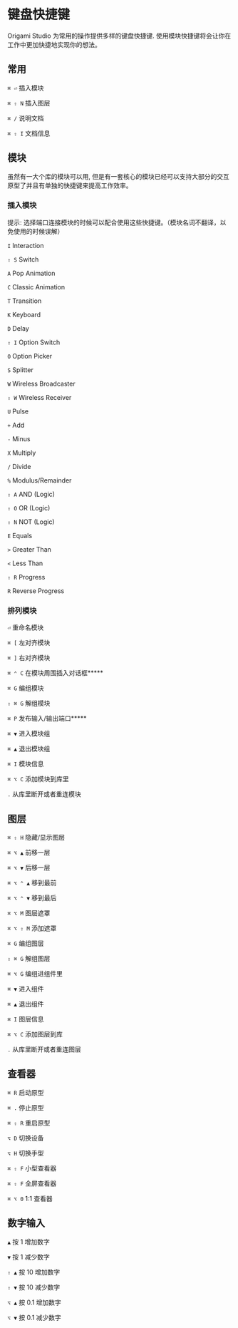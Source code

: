 # 键盘快捷键

Origami Studio 为常用的操作提供多样的键盘快捷键. 使用模块快捷键将会让你在工作中更加快捷地实现你的想法。

## 常用

`⌘ ⏎`  插入模块

`⌘ ⇧ N` 插入图层

`⌘ /` 说明文档

`⌘ ⇧ I` 文档信息

## 模块

虽然有一大个库的模块可以用, 但是有一套核心的模块已经可以支持大部分的交互原型了并且有单独的快捷键来提高工作效率。

### **插入模块**

提示: 选择端口连接模块的时候可以配合使用这些快捷键。（模块名词不翻译，以免使用的时候误解）

`I` Interaction

`⇧ S` Switch

`A` Pop Animation

`C` Classic Animation

`T` Transition

`K` Keyboard

`D` Delay

`⇧ I` Option Switch

`O` Option Picker

`S` Splitter

`W` Wireless Broadcaster

`⇧ W` Wireless Receiver

`U` Pulse

`+` Add

`-` Minus

`X` Multiply

`/` Divide

`%` Modulus\/Remainder

`⇧ A` AND \(Logic\)

`⇧ O` OR \(Logic\)

`⇧ N` NOT \(Logic\)

`E` Equals

`>` Greater Than

`<` Less Than

`⇧ R` Progress

`R` Reverse Progress

### **排列模块**

`⏎` 重命名模块

`⌘ [` 左对齐模块

`⌘ ]` 右对齐模块

`⌘ ⌃ C` 在模块周围插入对话框\*\*\*\*\*

`⌘ G` 编组模块

`⇧ ⌘ G` 解组模块

`⌘ P` 发布输入\/输出端口\*\*\*\*\*

`⌘ ▼` 进入模块组

`⌘ ▲` 退出模块组

`⌘ I` 模块信息

`⌘ ⌥ C` 添加模块到库里

`.` 从库里断开或者重连模块

## 图层

`⌘ ⇧ H` 隐藏\/显示图层

`⌘ ⌥ ▲` 前移一层

`⌘ ⌥ ▼` 后移一层

`⌘ ⌥ ⌃ ▲` 移到最前

`⌘ ⌥ ⌃ ▼` 移到最后

`⌘ ⌥ M` 图层遮罩

`⌘ ⌥ ⇧ M` 添加遮罩

`⌘ G` 编组图层

`⇧ ⌘ G` 解组图层

`⌘ ⌥ G` 编组进组件里

`⌘ ▼` 进入组件

`⌘ ▲` 退出组件

`⌘ I` 图层信息

`⌘ ⌥ C` 添加图层到库

`.` 从库里断开或者重连图层

## 查看器

`⌘ R` 启动原型

`⌘ .` 停止原型

`⌘ ⇧ R` 重启原型

`⌥ D` 切换设备

`⌥ H` 切换手型

`⌘ ⇧ F` 小型查看器

`⌘ ⇧ F` 全屏查看器

`⌘ ⌥ 0` 1:1 查看器

## 数字输入

`▲` 按 1 增加数字

`▼` 按 1 减少数字

`⇧ ▲` 按 10 增加数字

`⇧ ▼` 按 10 减少数字

`⌥ ▲` 按 0.1 增加数字

`⌥ ▼` 按 0.1 减少数字

